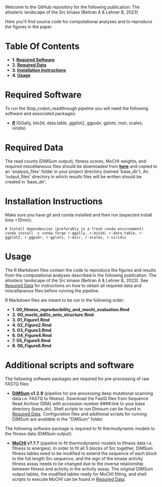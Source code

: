 Welcome to the GitHub repository for the following publication: The allosteric landscape of the Src kinase (Beltran A & Lehner B, 2023)

Here you'll find source code for computational analyses and to reproduce the figures in the paper.

# Table Of Contents

* **1. [Required Software](#required-software)**
* **2. [Required Data](#required-data)**
* **3. [Installation Instructions](#installation-instructions)**
* **4. [Usage](#usage)**

# Required Software

To run the Stop_codon_readthrough pipeline you will need the following software and associated packages:

* **[_R_](https://www.r-project.org/)** (GGally, bio3d, data.table, ggplot2, ggpubr, gplots, msir, scales, viridis)

# Required Data

The read counts (DiMSum output), fitness scores, MoCHI weights, and required miscellaneous files should be downloaded from **[here](link)** and copied to an 'analysis_files' folder in your project directory (named 'base_dir'). An 'output_files' directory in which results files will be written should be created in 'base_dir'.

# Installation Instructions

Make sure you have git and conda installed and then run (expected install time <10min):

```
# Install dependencies (preferably in a fresh conda environment)
conda install -c conda-forge r-ggally, r-bio3d, r-data.table, r-ggplot2, r-ggpubr, r-gplots, r-msir, r-scales, r-viridis
```

# Usage

The R Markdown files contain the code to reproduce the figures and results from the computational analyses described in the following publication: The allosteric landscape of the Src kinase (Beltran A & Lehner B, 2023). See [Required Data](#required-data) for instructions on how to obtain all required data and miscellaneous files before running the pipeline.

R Markdown files are meant to be run in the following order:

* **1. 00_fitness_reproducibility_and_mochi_evaluation.Rmd**
* **2. 00_mochi_ddGs_onto_structure.Rmd**
* **3. 01_Figure1.Rmd**
* **4. 02_Figure2.Rmd**
* **5. 03_Figure3.Rmd**
* **6. 04_Figure4.Rmd**
* **7. 05_Figure5.Rmd**
* **8. 06_Figure6.Rmd** 

# Additional scripts and software

The following software packages are required for pre-processing of raw FASTQ files:

* **[DiMSum](https://github.com/lehner-lab/DiMSum) v1.2.9** (pipeline for pre-processing deep mutational scanning data i.e. FASTQ to fitness). Download the FastQ files from Sequence Read Archive (SRA) with accession number ####:link to your base directory (base_dir). Shell scripts to run Dimsum can be found in [Required Data](#required-data). Configuration files and additional scripts for running DiMSum are available in the "DiMSum" folder.

The following software package is required to fit thermodynamic models to the fitness data (DiMSum output):

* **[MoCHI](https://github.com/lehner-lab/MoCHI) v?.?.?** (pipeline to fit thermodynamic models to fitness data i.e. fitness to energies). In order to fit all 5 blocks of Src together, DiMSum fitness tables need to be modified to extend the sequence of each block to the full length Src sequence, and the sign of the kinase activity fitness assay needs to be changed due to the inverse relationship between fitness and activity in the activity assay. The original DiMSum output tables, the modified tables ready for MoCHI fitting, and shell scripts to execute MoCHI can be found in [Required Data](#required-data). 


